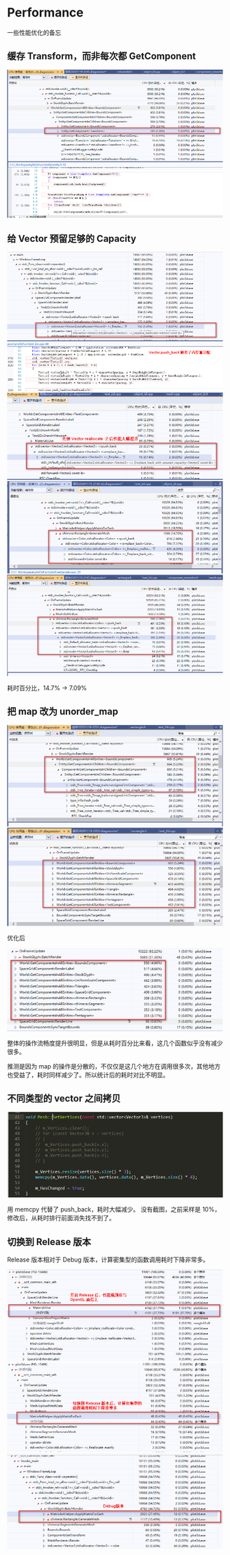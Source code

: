 # Performance


一些性能优化的备忘


## 缓存 Transform，而非每次都 GetComponent

<img src="image/performance_1.png" />


## 给 Vector 预留足够的 Capacity

<img src="image/performance_2.png" />
<img src="image/performance_3.png" />

<img src="image/performance_4.png" />
<img src="image/performance_5.png" />

耗时百分比，14.7% -> 7.09%


## 把 map 改为 unorder_map 

<img src="image/performance_6.png" />
<img src="image/performance_7.png" />

优化后

<img src="image/performance_8.png" />

整体的操作流畅度提升很明显，但是从耗时百分比来看，这几个函数似乎没有减少很多。

推测是因为 map 的操作是分散的，不仅仅是这几个地方在调用很多次，其他地方也受益了，耗时同样减少了。所以统计后的耗时对比不明显。


## 不同类型的 vector 之间拷贝

<img src="image/performance_9.png" />

用 memcpy 代替了 push_back，耗时大幅减少。
没有截图，之前采样是 10%，修改后，从耗时排行前面消失找不到了。


## 切换到 Release 版本

Release 版本相对于 Debug 版本，计算密集型的函数调用耗时下降非常多。

<img src="image/performance_10.png" />

<img src="image/performance_11.png" />

<img src="image/performance_12.png" />

